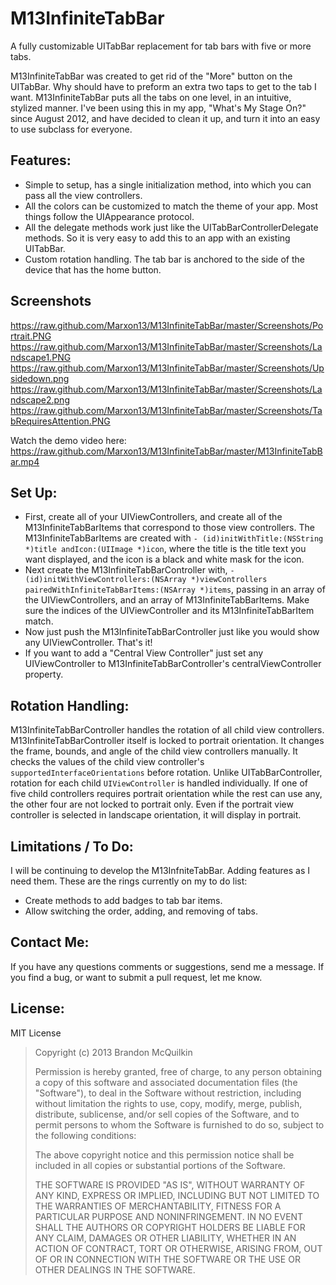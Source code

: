M13InfiniteTabBar
=============
A fully customizable UITabBar replacement for tab bars with five or more tabs.

M13InfiniteTabBar was created to get rid of the "More" button on the UITabBar. Why should have to preform an extra two taps to get to the tab I want. M13InfiniteTabBar puts all the tabs on one level, in an intuitive, stylized manner. I've been using this in my app, "What's My Stage On?" since August 2012, and have decided to clean it up, and turn it into an easy to use subclass for everyone.

Features:
-----------
* Simple to setup, has a single initialization method, into which you can pass all the view controllers.
* All the colors can be customized to match the theme of your app. Most things follow the UIAppearance protocol.
* All the delegate methods work just like the UITabBarControllerDelegate methods. So it is very easy to add this to an app with an existing UITabBar.
* Custom rotation handling. The tab bar is anchored to the side of the device that has the home button.

Screenshots
-----------
<img width="320">https://raw.github.com/Marxon13/M13InfiniteTabBar/master/Screenshots/Portrait.PNG</img>
<img width="320">https://raw.github.com/Marxon13/M13InfiniteTabBar/master/Screenshots/Landscape1.PNG</img>
<img width="320">https://raw.github.com/Marxon13/M13InfiniteTabBar/master/Screenshots/Upsidedown.png</img>
<img width="320">https://raw.github.com/Marxon13/M13InfiniteTabBar/master/Screenshots/Landscape2.png</img>
<img width="320">https://raw.github.com/Marxon13/M13InfiniteTabBar/master/Screenshots/TabRequiresAttention.PNG</img>

Watch the demo video here: https://raw.github.com/Marxon13/M13InfiniteTabBar/master/M13InfiniteTabBar.mp4

Set Up:
--------------
* First, create all of your UIViewControllers, and create all of the M13InfiniteTabBarItems that correspond to those view controllers. The M13InfiniteTabBarItems are created with ```- (id)initWithTitle:(NSString *)title andIcon:(UIImage *)icon```, where the title is the title text you want displayed, and the icon is a black and white mask for the icon.
* Next create the M13InfiniteTabBarController with, ```- (id)initWithViewControllers:(NSArray *)viewControllers pairedWithInfiniteTabBarItems:(NSArray *)items```, passing in an array of the UIViewControllers, and an array of M13InfiniteTabBarItems. Make sure the indices of the UIViewController and its M13InfiniteTabBarItem match.
* Now just push the M13InfiniteTabBarController just like you would show any UIViewController. That's it!
* If you want to add a "Central View Controller" just set any UIViewController to M13InfiniteTabBarController's centralViewController property.

Rotation Handling:
-----------------
M13InfiniteTabBarController handles the rotation of all child view controllers. M13InfiniteTabBarController itself is locked to portrait orientation. It changes the frame, bounds, and angle of the child view controllers manually. It checks the values of the child view controller's ```supportedInterfaceOrientations``` before rotation. Unlike UITabBarController, rotation for each child ```UIViewController``` is handled individually. If one of five child controllers requires portrait orientation while the rest can use any, the other four are not locked to portrait only. Even if the portrait view controller is selected in landscape orientation, it will display in portrait.

Limitations / To Do:
-------------------
I will be continuing to develop the M13InfniteTabBar. Adding features as I need them. These are the rings currently on my to do list:

* Create methods to add badges to tab bar items.
* Allow switching the order, adding, and removing of tabs.

Contact Me:
-------------
If you have any questions comments or suggestions, send me a message. If you find a bug, or want to submit a pull request, let me know.

License:
--------
MIT License

> Copyright (c) 2013 Brandon McQuilkin
> 
> Permission is hereby granted, free of charge, to any person obtaining 
>a copy of this software and associated documentation files (the  
>"Software"), to deal in the Software without restriction, including 
>without limitation the rights to use, copy, modify, merge, publish, 
>distribute, sublicense, and/or sell copies of the Software, and to 
>permit persons to whom the Software is furnished to do so, subject to  
>the following conditions:
> 
> The above copyright notice and this permission notice shall be 
>included in all copies or substantial portions of the Software.
> 
> THE SOFTWARE IS PROVIDED "AS IS", WITHOUT WARRANTY OF ANY KIND, 
>EXPRESS OR IMPLIED, INCLUDING BUT NOT LIMITED TO THE WARRANTIES OF 
>MERCHANTABILITY, FITNESS FOR A PARTICULAR PURPOSE AND NONINFRINGEMENT. 
>IN NO EVENT SHALL THE AUTHORS OR COPYRIGHT HOLDERS BE LIABLE FOR ANY 
>CLAIM, DAMAGES OR OTHER LIABILITY, WHETHER IN AN ACTION OF CONTRACT, 
>TORT OR OTHERWISE, ARISING FROM, OUT OF OR IN CONNECTION WITH THE 
>SOFTWARE OR THE USE OR OTHER DEALINGS IN THE SOFTWARE.